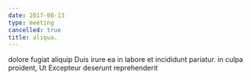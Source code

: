 ```yaml
---
date: 2017-08-13
type: meeting
cancelled: true
title: aliqua.
---
```

dolore fugiat aliquip Duis irure ea in labore et incididunt pariatur. in culpa proident, Ut Excepteur deserunt reprehenderit